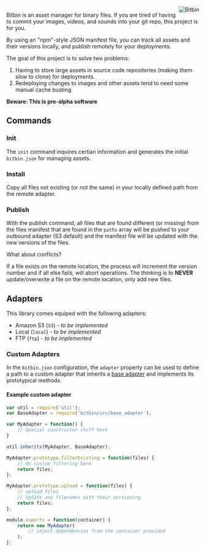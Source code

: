 <img src="http://assets.boxmeupapp.com/img/bitbin-logo.png" alt="Bitbin" align="right">

Bitbin is an asset manager for binary files. If you are tired of having to commit your images, videos, and sounds into your
git repo, this project is for you.

<p style="clear: both"></p>

By using an "npm"-style JSON manifest file, you can track all assets and their versions locally, and publish remotely
for your deployments.

The goal of this project is to solve two problems:


1. Having to store large assets in source code repositories (making them slow to clone) for deployments.
2. Redeploying changes to images and other assets tend to need some manual cache busting.

**Beware: This is pre-alpha software**

## Commands

### Init

The `init` command inquires certian information and generates the initial `bitbin.json` for managing assets.

### Install

Copy all files not existing (or not the same) in your locally defined path from the remote adapter.

### Publish

With the publish command, all files that are found different (or missing) from the files manifest that are found in the
`paths` array will be pushed to your outbound adapter (S3 default) and the manifest file will be updated with the new
versions of the files.

What about conflicts?

If a file exists on the remote location, the process will increment the version number and if all else fails, will abort
operations. The thinking is to **NEVER** update/overwrite a file on the remote location, only add new files.

## Adapters

This library comes equiped with the following adapters:

* Amazon S3 (`S3`) - _to be implemented_
* Local (`local`) - _to be implemented_
* FTP (`ftp`) - _to be implemented_

### Custom Adapters

In the `bitbin.json` configuration, the `adapter` property can be used to define
a path to a custom adapter that inherits a [base adapter](https://github.com/cjsaylor/bitbin/blob/master/src/base_adapter.js)
and implements its prototypical methods.

#### Example custom adapter

```javascript
var util = require('util');
var BaseAdapter = require('bitbin/src/base_adapter');

var MyAdapter = function() {
    // Special constructor stuff here
}

util.inherits(MyAdapter, BaseAdapter);

MyAdapter.prototype.filterExisting = function(files) {
    // do custom filtering here
    return files;
};

MyAdapter.prototype.upload = function(files) {
    // upload files
    // Update any filenames with their versioning
    return files;
};

module.exports = function(container) {
    return new MyAdapter(
        // inject dependencies from the container provided
    );
};

```
